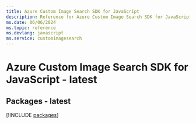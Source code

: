 ```yaml
---
title: Azure Custom Image Search SDK for JavaScript
description: Reference for Azure Custom Image Search SDK for JavaScript
ms.date: 06/06/2024
ms.topic: reference
ms.devlang: javascript
ms.service: customimagesearch
---
```

# Azure Custom Image Search SDK for JavaScript - latest
## Packages - latest
[!INCLUDE [packages](custom-image-search-index.md)]